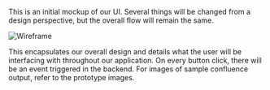 This is an initial mockup of our UI. Several things will be changed from a design perspective, but the overall flow will remain the same.

![Wireframe](Wireframe.jpg)

This encapsulates our overall design and details what the user will be interfacing with throughout our application. On every button click, there will be an event triggered in the backend. For images of sample confluence output, refer to the prototype images.

